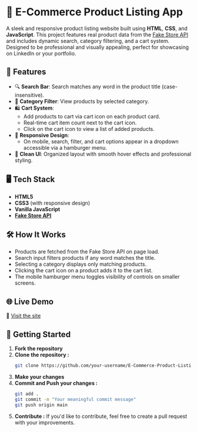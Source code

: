 # 🛒 E-Commerce Product Listing App

A sleek and responsive product listing website built using **HTML**, **CSS**, and **JavaScript**. This project features real product data from the [Fake Store API](https://fakestoreapi.com/) and includes dynamic search, category filtering, and a cart system. Designed to be professional and visually appealing, perfect for showcasing on LinkedIn or your portfolio.

## 🚀 Features

- 🔍 **Search Bar**: Search matches any word in the product title (case-insensitive).
- 📂 **Category Filter**: View products by selected category.
- 🛍️ **Cart System**:
  - Add products to cart via cart icon on each product card.
  - Real-time cart item count next to the cart icon.
  - Click on the cart icon to view a list of added products.
- 📱 **Responsive Design**:
  - On mobile, search, filter, and cart options appear in a dropdown accessible via a hamburger menu.
- 🎨 **Clean UI**: Organized layout with smooth hover effects and professional styling.

## 🖥️ Tech Stack

- **HTML5**
- **CSS3** (with responsive design)
- **Vanilla JavaScript**
- **[Fake Store API](https://fakestoreapi.com/)**

## 🛠️ How It Works

- Products are fetched from the Fake Store API on page load.
- Search input filters products if any word matches the title.
- Selecting a category displays only matching products.
- Clicking the cart icon on a product adds it to the cart list.
- The mobile hamburger menu toggles visibility of controls on smaller screens.

## 🌐 Live Demo

🔗 [Visit the site](https://fetch-cart.netlify.app/)

## 🤝 Getting Started

1. **Fork the repository**
2. **Clone the repository :**
   ```bash
   git clone https://github.com/your-username/E-Commerce-Product-Listing-App.git
3. **Make your changes**
4. **Commit and Push your changes :**
   ```bash
   git add .
   git commit -m "Your meaningful commit message"
   git push origin main
5. **Contribute :**
   If you'd like to contribute, feel free to create a pull request with your improvements.
